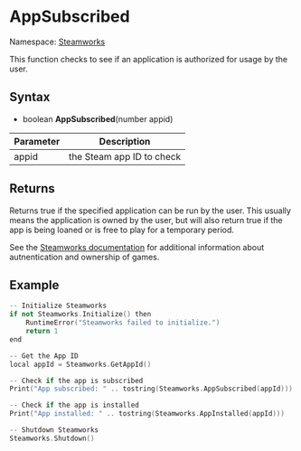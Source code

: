 # AppSubscribed

Namespace: [Steamworks](Steamworks.md)

This function checks to see if an application is authorized for usage by the user.

## Syntax

- boolean **AppSubscribed**(number appid)

| Parameter | Description |
|---|---|
| appid | the Steam app ID to check |

## Returns

Returns true if the specified application can be run by the user. This usually means the application is owned by the user, but will also return true if the app is being loaned or is free to play for a temporary period.

See the [Steamworks documentation](https://partner.steamgames.com/doc/features/auth) for additional information about autnentication and ownership of games.

## Example

```c++
-- Initialize Steamworks
if not Steamworks.Initialize() then
    RuntimeError("Steamworks failed to initialize.")
    return 1
end

-- Get the App ID
local appId = Steamworks.GetAppId()

-- Check if the app is subscribed
Print("App subscribed: " .. tostring(Steamworks.AppSubscribed(appId)))

-- Check if the app is installed
Print("App installed: " .. tostring(Steamworks.AppInstalled(appId)))

-- Shutdown Steamworks
Steamworks.Shutdown()
```
